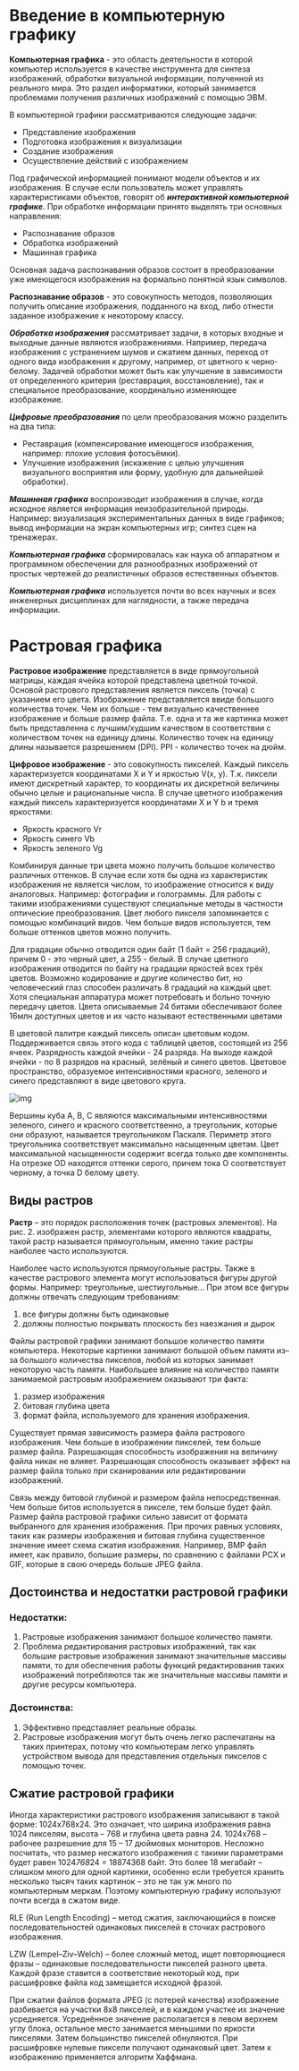 # Введение в компьютерную графику

**Компьютерная графика** - это область деятельности в которой компьютер используется в качестве инструмента для синтеза изображений, обработки визуальной информации, полученной из реального мира. Это раздел информатики, который занимается проблемами получения различных изображений с помощью ЭВМ.

В компьютерной графики рассматриваются следующие задачи:
- Представление изображения
- Подготовка изображения к визуализации
- Создание изображения
- Осуществление действий с изображением

Под графической информацией понимают модели объектов и их изображения. В случае если пользователь может управлять характеристиками объектов, говорят об ***интерактивной компьютерной графике***. При обработке информации принято выделять три основных направления:
- Распознавание образов
- Обработка изображений
- Машинная графика

Основная задача распознавания образов состоит в преобразовании уже имеющегося изображения на формально понятной язык символов.

**Распознавание образов** - это совокупность методов, позволяющих получить описание изображения, подданного на вход, либо отнести заданное изображение к некоторому классу.

***Обработка изображения*** рассматривает задачи, в которых входные и выходные данные являются изображениями. Например, передача изображения с устранением шумов и сжатием данных, переход от одного вида изображения к другому, например, от цветного к черно-белому. Задачей обработки может быть как улучшение в зависимости от определенного критерия (реставрация, восстановление), так и специальное преобразование, координально изменяющее изображение.

***Цифровые преобразования*** по цели преобразования можно разделить на два типа:
- Реставрация (компенсирование имеющегося изображения, например: плохие условия фотосъёмки).
- Улучшение изображения (искажение с целью улучшения визуального восприятия или форму, удобную для дальнейшей обработки).

***Машинная графика*** воспроизводит изображения в случае, когда исходное является информация неизобразительной природы. Например: визуализация экспериментальных данных в виде графиков; вывод информации на экран компьютерных игр; синтез сцен на тренажерах.

***Компьютерная графика*** сформировалась как наука об аппаратном и программном обеспечении для разнообразных изображений от простых чертежей до реалистичных образов естественных объектов.

***Компьютерная графика*** используется почти во всех научных и всех инженерных дисциплинах для наглядности, а также передача информации.

# Растровая графика

**Растровое изображение** представляется в виде прямоугольной матрицы, каждая ячейка которой представлена цветной точкой. Основой растрового представления является пиксель (точка) с указанием его цвета. Изображение представляется ввиде большого количества точек. Чем их больше - тем визуально качественнее изображение и больше размер файла. Т.е. одна и та же картинка может быть представленна с лучшим/худшим качеством в соответствии с количеством точек на единицу длины. Количество точек на единицу длины называется разрешением (DPI). PPI - количество точек на дюйм. 

**Цифровое изображение** - это совокупность пикселей. Каждый пиксель характеризуется координатами X и Y и яркостью V(x, y). Т.к. пиксели имеют дискретный характер, то координаты их дискретной величины обычно целые и рациональные числа. В случае цветного изображения каждый пиксель характеризуется координатами X и Y b и тремя яркостями:
- Яркость красного Vr
- Яркость синего Vb
- Яркость зеленого Vg

Комбинируя данные три цвета можно получить большое количество различных оттенков. В случае если хотя бы одна из характеристик изображения не является числом, то изображение относится к виду аналоговых. Например: фотографии и голограммы. Для работы с такими изображениями существуют специальные методы в частности оптические преобразования. Цвет любого пикселя запоминается с помощью комбинаций видов. Чем больше видов используется, тем больше оттенков цветов можно получить. 

Для градации обычно отводится один байт (1 байт = 256 градаций), причем 0 - это черный цвет, а 255 - белый. В случае цветного изображения отводится по байту на градации яркостей всех трёх цветов. Возможно кодирование и другие количество бит, но человеческий глаз способен различать 8 градаций на каждый цвет. Хотя специальная аппаратура может потребовать и больно точную передачу цветов. Цвета описываемые 24 битами обеспечивают более 16млн доступных цветов и их часто называют естественными цветами

В цветовой палитре каждый пиксель описан цветовым кодом. Поддерживается связь этого кода с таблицей цветов, состоящей из 256 ячеек. Разрядность каждой ячейки - 24 разряда. На выходе каждой ячейки - по 8 разрядов на красный, зелёный и синего цветов. Цветовое пространство, образуемое интенсивностями красного, зеленого и синего представляют в виде цветового круга.

![img](https://studfile.net/html/2706/1276/html_n8l3Dzht2h.oFkE/htmlconvd-HvnFj5_html_fbea4bc08adbe5.jpg)

Вершины куба A, B, C являются максимальными интенсивностями зеленого, синего и красного соответственно, а треугольник, которые они образуют, называется треугольником Паскаля. Периметр этого треугольника соответствует максимально насыщенным цветам. Цвет максимальной насыщенности содержит всегда только две компоненты. На отрезке OD находятся оттенки серого, причем тока O соответствует черному, а точка D белому цвету.

## Виды растров

**Растр** – это порядок расположения точек (растровых элементов). На рис. 2. изображен растр, элементами которого являются квадраты, такой растр называется прямоугольным, именно такие растры наиболее часто используются.

Наиболее часто используются прямоугольные растры. Также в качестве растрового элемента могут использоваться фигуры другой формы. Например: треугольные, шестиугольные... При этом все фигуры должны отвечать следующим требованиям:

1. все фигуры должны быть одинаковые
2. должны полностью покрывать плоскость без наезжания и дырок

Файлы растровой графики занимают большое количество памяти компьютера. Некоторые картинки занимают большой объем памяти из–за большого количества пикселов, любой из которых занимает некоторую часть памяти. Наибольшее влияние на количество памяти занимаемой растровым изображением оказывают три факта:

1. размер изображения
2. битовая глубина цвета
3. формат файла, используемого для хранения изображения.

Существует прямая зависимость размера файла растрового изображения. Чем больше в изображении пикселей, тем больше размер файла. Разрешающая способность изображения на величину файла никак не влияет. Разрешающая способность оказывает эффект на размер файла только при сканировании или редактировании изображений.

Связь между битовой глубиной и размером файла непосредственная. Чем больше битов используется в пикселе, тем больше будет файл. Размер файла растровой графики сильно зависит от формата выбранного для хранения изображения. При прочих равных условиях, таких как размеры изображения и битовая глубина существенное значение имеет схема сжатия изображения. Например, BMP файл имеет, как правило, большие размеры, по сравнению с файлами PCX и GIF, которые в свою очередь больше JPEG файла.

## Достоинства и недостатки растровой графики

### Недостатки:

1. Растровые изображения занимают большое количество памяти. 
2. Проблема редактирования растровых изображений, так как большие растровые изображения занимают значительные массивы памяти, то для обеспечения работы функций редактирования таких изображений потребляются так же значительные массивы памяти и другие ресурсы компьютера.

### Достоинства:

1. Эффективно представляет реальные образы.
2. Растровые изображения могут быть очень легко распечатаны на таких принтерах, потому что компьютерам легко управлять устройством вывода для представления отдельных пикселов с помощью точек.

## Сжатие растровой графики

Иногда характеристики растрового изображения записывают в такой форме: 1024x768x24. Это означает, что ширина изображения равна 1024 пикселям, высота – 768 и глубина цвета равна 24. 1024x768 – рабочее разрешение для 15 – 17 дюймовых мониторов. Несложно посчитать, что размер несжатого изображения с такими параметрами будет равен 1024*768*24 = 18874368 байт. Это более 18 мегабайт – слишком много для одной картинки, особенно если требуется хранить несколько тысяч таких картинок – это не так уж много по компьютерным меркам. Поэтому компьютерную графику используют почти всегда в сжатом виде.

RLE (Run Length Encoding) – метод сжатия, заключающийся в поиске последовательностей одинаковых пикселей в сточках растрового изображения.

LZW (Lempel–Ziv–Welch) – более сложный метод, ищет повторяющиеся фразы – одинаковые последовательности пикселей разного цвета. Каждой фразе ставится в соответствие некоторый код, при расшифровке файла код замещается исходной фразой.

При сжатии файлов формата JPEG (с потерей качества) изображение разбивается на участки 8x8 пикселей, и в каждом участке их значение усредняется. Усреднённое значение располагается в левом верхнем углу блока, остальное место занимается меньшими по яркости пикселями. Затем большинство пикселей обнуляются. При расшифровке нулевые пиксели получают одинаковый цвет. Затем к изображению применяется алгоритм Хаффмана.